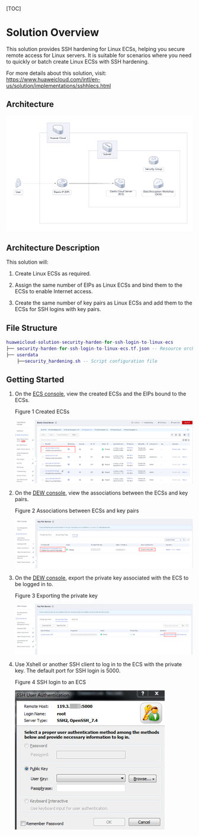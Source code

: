 [TOC]

**Solution Overview**
===============
This solution provides SSH hardening for Linux ECSs, helping you secure remote access for Linux servers. It is suitable for scenarios where you need to quickly or batch create Linux ECSs with SSH hardening.

For more details about this solution, visit: https://www.huaweicloud.com/intl/en-us/solution/implementations/sshhlecs.html

**Architecture**
---------------
![Solution architecture](./document/security-harden-for-ssh-login-to-linux-ecs.png)

**Architecture Description**
---------------
This solution will:

1. Create Linux ECSs as required.

2. Assign the same number of EIPs as Linux ECSs and bind them to the ECSs to enable Internet access.

3. Create the same number of key pairs as Linux ECSs and add them to the ECSs for SSH logins with key pairs.

**File Structure**
---------------

``` lua
huaweicloud-solution-security-harden-for-ssh-login-to-linux-ecs
├── security-harden-for-ssh-login-to-linux-ecs.tf.json -- Resource orchestration template
├── userdata
	├──security_hardening.sh -- Script configuration file
```
**Getting Started**
---------------

1. On the [ECS console](https://console-intl.huaweicloud.com/ecm/?agencyId=WOmAijZnbElNjCFzTVDl4aJQAgdaTUMD&region=ap-southeast-3&locale=en-us#/ecs/manager/vmList), view the created ECSs and the EIPs bound to the ECSs.

	Figure 1 Created ECSs

	![Created ECSs](./document/readme-image-001.png)

2. On the [DEW console](https://console-intl.huaweicloud.com/dew/?region=ap-southeast-3&locale=en-us#/dew/kps/kpsList/ecsList), view the associations between the ECSs and key pairs.

	Figure 2 Associations between ECSs and key pairs

	![Associations between ECSs and key pairs](./document/readme-image-002.png)

3. On the [DEW console](https://console-intl.huaweicloud.com/dew/?region=ap-southeast-3&locale=en-us#/dew/kps/kpsList/accountKey), export the private key associated with the ECS to be logged in to.

	Figure 3 Exporting the private key

	![Exporting the private key](./document/readme-image-003.png)

4. Use Xshell or another SSH client to log in to the ECS with the private key. The default port for SSH login is 5000.

	Figure 4 SSH login to an ECS

	![SSH login to an ECS](./document/readme-image-004.png)